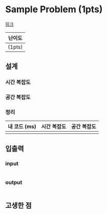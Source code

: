 # Sample Problem (1pts)

[링크](https://codingcompetitions.withgoogle.com/kickstart/round/00000000008f4a94/0000000000b5503a)

| 난이도 |
| :----: |
| (1pts) |

## 설계

### 시간 복잡도

### 공간 복잡도

### 정리

| 내 코드 (ms) | 시간 복잡도 | 공간 복잡도 |
| :----------: | :---------: | :---------: |
|              |             |             |

## 입출력

### input

```text

```

### output

```text

```

## 고생한 점
